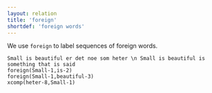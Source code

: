 ```yaml
---
layout: relation
title: 'foreign'
shortdef: 'foreign words'
---
```


We use `foreign` to label sequences of foreign words.

~~~ sdparse
Small is beautiful er det noe som heter \n Small is beautiful is something that is said
foreign(Small-1,is-2)
foreign(Small-1,beautiful-3)
xcomp(heter-8,Small-1)
~~~
<!-- Interlanguage links updated Čt lis 12 09:43:27 CET 2020 -->
